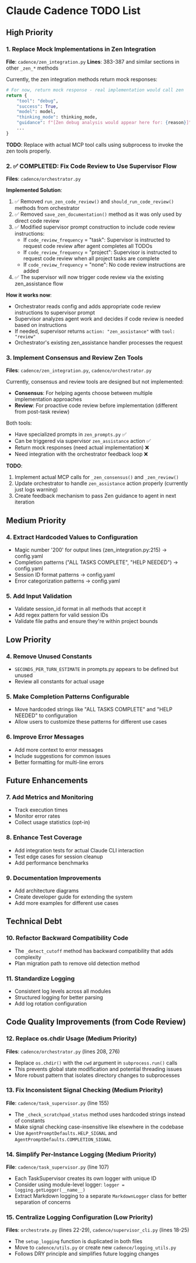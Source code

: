 # Claude Cadence TODO List

## High Priority

### 1. Replace Mock Implementations in Zen Integration
**File**: `cadence/zen_integration.py`
**Lines**: 383-387 and similar sections in other `_zen_*` methods

Currently, the zen integration methods return mock responses:
```python
# For now, return mock response - real implementation would call zen
return {
    "tool": "debug",
    "success": True,
    "model": model,
    "thinking_mode": thinking_mode,
    "guidance": f"[Zen debug analysis would appear here for: {reason}]",
    ...
}
```

**TODO**: Replace with actual MCP tool calls using subprocess to invoke the zen tools properly.

### 2. ✅ COMPLETED: Fix Code Review to Use Supervisor Flow
**Files**: `cadence/orchestrator.py`

**Implemented Solution**:
1. ✅ Removed `run_zen_code_review()` and `should_run_code_review()` methods from orchestrator
2. ✅ Removed `save_zen_documentation()` method as it was only used by direct code review
3. ✅ Modified supervisor prompt construction to include code review instructions:
   - If `code_review_frequency` = "task": Supervisor is instructed to request code review after agent completes all TODOs
   - If `code_review_frequency` = "project": Supervisor is instructed to request code review when all project tasks are complete
   - If `code_review_frequency` = "none": No code review instructions are added
4. ✅ The supervisor will now trigger code review via the existing zen_assistance flow

**How it works now**:
- Orchestrator reads config and adds appropriate code review instructions to supervisor prompt
- Supervisor analyzes agent work and decides if code review is needed based on instructions
- If needed, supervisor returns `action: "zen_assistance"` with `tool: "review"`
- Orchestrator's existing zen_assistance handler processes the request

### 3. Implement Consensus and Review Zen Tools
**Files**: `cadence/zen_integration.py`, `cadence/orchestrator.py`

Currently, consensus and review tools are designed but not implemented:
- **Consensus**: For helping agents choose between multiple implementation approaches
- **Review**: For proactive code review before implementation (different from post-task review)

Both tools:
- Have specialized prompts in `zen_prompts.py` ✅
- Can be triggered via supervisor `zen_assistance` action ✅
- Return mock responses (need actual implementation) ❌
- Need integration with the orchestrator feedback loop ❌

**TODO**: 
1. Implement actual MCP calls for `_zen_consensus()` and `_zen_review()`
2. Update orchestrator to handle `zen_assistance` action properly (currently just logs warning)
3. Create feedback mechanism to pass Zen guidance to agent in next iteration

## Medium Priority

### 4. Extract Hardcoded Values to Configuration
- Magic number '200' for output lines (zen_integration.py:215) → config.yaml
- Completion patterns ("ALL TASKS COMPLETE", "HELP NEEDED") → config.yaml
- Session ID format patterns → config.yaml
- Error categorization patterns → config.yaml

### 5. Add Input Validation
- Validate session_id format in all methods that accept it
- Add regex pattern for valid session IDs
- Validate file paths and ensure they're within project bounds

## Low Priority

### 4. Remove Unused Constants
- `SECONDS_PER_TURN_ESTIMATE` in prompts.py appears to be defined but unused
- Review all constants for actual usage

### 5. Make Completion Patterns Configurable
- Move hardcoded strings like "ALL TASKS COMPLETE" and "HELP NEEDED" to configuration
- Allow users to customize these patterns for different use cases

### 6. Improve Error Messages
- Add more context to error messages
- Include suggestions for common issues
- Better formatting for multi-line errors

## Future Enhancements

### 7. Add Metrics and Monitoring
- Track execution times
- Monitor error rates
- Collect usage statistics (opt-in)

### 8. Enhance Test Coverage
- Add integration tests for actual Claude CLI interaction
- Test edge cases for session cleanup
- Add performance benchmarks

### 9. Documentation Improvements
- Add architecture diagrams
- Create developer guide for extending the system
- Add more examples for different use cases

## Technical Debt

### 10. Refactor Backward Compatibility Code
- The `_detect_cutoff` method has backward compatibility that adds complexity
- Plan migration path to remove old detection method

### 11. Standardize Logging
- Consistent log levels across all modules
- Structured logging for better parsing
- Add log rotation configuration

## Code Quality Improvements (from Code Review)

### 12. Replace os.chdir Usage (Medium Priority)
**Files**: `cadence/orchestrator.py` (lines 208, 276)
- Replace `os.chdir()` with the `cwd` argument in `subprocess.run()` calls
- This prevents global state modification and potential threading issues
- More robust pattern that isolates directory changes to subprocesses

### 13. Fix Inconsistent Signal Checking (Medium Priority)
**File**: `cadence/task_supervisor.py` (line 155)
- The `_check_scratchpad_status` method uses hardcoded strings instead of constants
- Make signal checking case-insensitive like elsewhere in the codebase
- Use `AgentPromptDefaults.HELP_SIGNAL` and `AgentPromptDefaults.COMPLETION_SIGNAL`

### 14. Simplify Per-Instance Logging (Medium Priority)
**File**: `cadence/task_supervisor.py` (line 107)
- Each TaskSupervisor creates its own logger with unique ID
- Consider using module-level logger: `logger = logging.getLogger(__name__)`
- Extract Markdown logging to a separate `MarkdownLogger` class for better separation of concerns

### 15. Centralize Logging Configuration (Low Priority)
**Files**: `orchestrate.py` (lines 22-29), `cadence/supervisor_cli.py` (lines 18-25)
- The `setup_logging` function is duplicated in both files
- Move to `cadence/utils.py` or create new `cadence/logging_utils.py`
- Follows DRY principle and simplifies future logging changes